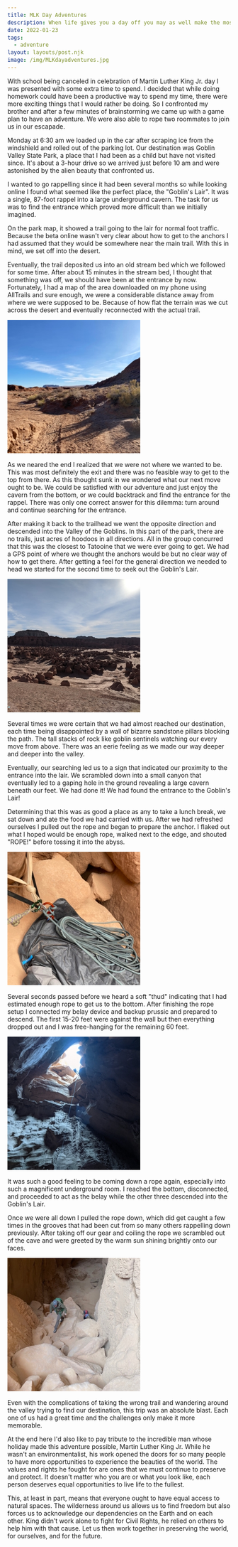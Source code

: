 ```yaml
---
title: MLK Day Adventures
description: When life gives you a day off you may as well make the most of it! I did this through a long day in southeastern Utah. We explored among the goblins and rappelled into one of their caves.
date: 2022-01-23
tags:
  - adventure
layout: layouts/post.njk
image: /img/MLKdayadventures.jpg
---
```


With school being canceled in celebration of Martin Luther King Jr. day I was presented with some extra time to spend. I decided that while doing homework could have been a productive way to spend my time, there were more exciting things that I would rather be doing. So I confronted my brother and after a few minutes of brainstorming we came up with a game plan to have an adventure. We were also able to rope two roommates to join us in our escapade.

Monday at 6:30 am we loaded up in the car after scraping ice from the windshield and rolled out of the parking lot. Our destination was Goblin Valley State Park, a place that I had been as a child but have not visited since. It's about a 3-hour drive so we arrived just before 10 am and were astonished by the alien beauty that confronted us.

I wanted to go rappelling since it had been several months so while looking online I found what seemed like the perfect place, the "Goblin's Lair". It was a single, 87-foot rappel into a large underground cavern. The task for us was to find the entrance which proved more difficult than we initially imagined.

On the park map, it showed a trail going to the lair for normal foot traffic. Because the beta online wasn't very clear about how to get to the anchors I had assumed that they would be somewhere near the main trail. With this in mind, we set off into the desert.

Eventually, the trail deposited us into an old stream bed which we followed for some time. After about 15 minutes in the stream bed, I thought that something was off, we should have been at the entrance by now. Fortunately, I had a map of the area downloaded on my phone using AllTrails and sure enough, we were a considerable distance away from where we were supposed to be. Because of how flat the terrain was we cut across the desert and eventually reconnected with the actual trail.

![streambed](/img/streambed.jpg "the stream bed")

As we neared the end I realized that we were not where we wanted to be. This was most definitely the exit and there was no feasible way to get to the top from there. As this thought sunk in we wondered what our next move ought to be. We could be satisfied with our adventure and just enjoy the cavern from the bottom, or we could backtrack and find the entrance for the rappel. There was only one correct answer for this dilemma: turn around and continue searching for the entrance.

After making it back to the trailhead we went the opposite direction and descended into the Valley of the Goblins. In this part of the park, there are no trails, just acres of hoodoos in all directions. All in the group concurred that this was the closest to Tatooine that we were ever going to get. We had a GPS point of where we thought the anchors would be but no clear way of how to get there. After getting a feel for the general direction we needed to head we started for the second time to seek out the Goblin's Lair.

![valley](/img/valleyofthegoblins.jpg "the valley of the goblins")

Several times we were certain that we had almost reached our destination, each time being disappointed by a wall of bizarre sandstone pillars blocking the path. The tall stacks of rock like goblin sentinels watching our every move from above. There was an eerie feeling as we made our way deeper and deeper into the valley.

Eventually, our searching led us to a sign that indicated our proximity to the entrance into the lair. We scrambled down into a small canyon that eventually led to a gaping hole in the ground revealing a large cavern beneath our feet. We had done it! We had found the entrance to the Goblin's Lair!

Determining that this was as good a place as any to take a lunch break, we sat down and ate the food we had carried with us. After we had refreshed ourselves I pulled out the rope and began to prepare the anchor. I flaked out what I hoped would be enough rope, walked next to the edge, and shouted "ROPE!" before tossing it into the abyss.

![rope](/img/rappelstation.jpg "the rappel station")

Several seconds passed before we heard a soft "thud" indicating that I had estimated enough rope to get us to the bottom. After finishing the rope setup I connected my belay device and backup prussic and prepared to descend. The first 15-20 feet were against the wall but then everything dropped out and I was free-hanging for the remaining 60 feet.

![descent](/img/thedescent.jpg "the descent")

It was such a good feeling to be coming down a rope again, especially into such a magnificent underground room. I reached the bottom, disconnected, and proceeded to act as the belay while the other three descended into the Goblin's Lair.

Once we were all down I pulled the rope down, which did get caught a few times in the grooves that had been cut from so many others rappelling down previously. After taking off our gear and coiling the rope we scrambled out of the cave and were greeted by the warm sun shining brightly onto our faces.

![exit](/img/theascent.jpg "the exit")

Even with the complications of taking the wrong trail and wandering around the valley trying to find our destination, this trip was an absolute blast. Each one of us had a great time and the challenges only make it more memorable.

At the end here I'd also like to pay tribute to the incredible man whose holiday made this adventure possible, Martin Luther King Jr. While he wasn't an environmentalist, his work opened the doors for so many people to have more opportunities to experience the beauties of the world. The values and rights he fought for are ones that we must continue to preserve and protect. It doesn't matter who you are or what you look like, each person deserves equal opportunities to live life to the fullest.

This, at least in part, means that everyone ought to have equal access to natural spaces. The wilderness around us allows us to find freedom but also forces us to acknowledge our dependencies on the Earth and on each other. King didn't work alone to fight for Civil Rights, he relied on others to help him with that cause. Let us then work together in preserving the world, for ourselves, and for the future.